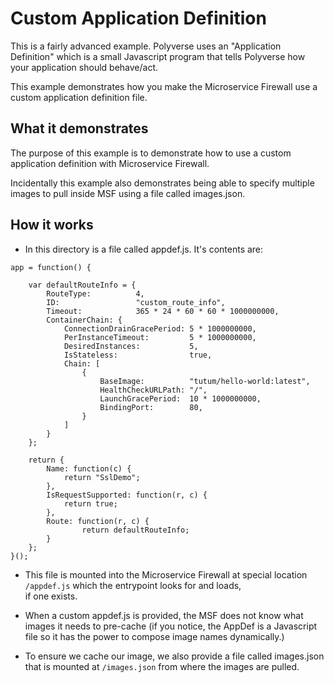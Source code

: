 # Custom Application Definition

This is a fairly advanced example. Polyverse uses an "Application
Definition" which is a small Javascript program that tells Polyverse
how your application should behave/act.

This example demonstrates how you make the Microservice Firewall use a
custom application definition file.

## What it demonstrates

The purpose of this example is to demonstrate how to use a custom
application definition with Microservice Firewall.

Incidentally this example also demonstrates being able to specify
multiple images to pull inside MSF using a file called images.json.

## How it works

* In this directory is a file called appdef.js. It's contents are:

```
app = function() {

    var defaultRouteInfo = {
        RouteType:          4,
        ID:                 "custom_route_info",
        Timeout:            365 * 24 * 60 * 60 * 1000000000,
        ContainerChain: {
            ConnectionDrainGracePeriod: 5 * 1000000000,
            PerInstanceTimeout:         5 * 1000000000,
            DesiredInstances:           5,
            IsStateless:                true,
            Chain: [
                {
                    BaseImage:          "tutum/hello-world:latest",
                    HealthCheckURLPath: "/",
                    LaunchGracePeriod:  10 * 1000000000,
                    BindingPort:        80,
                }
            ]
        }
    };

    return {
        Name: function(c) {
            return "SslDemo";
        },
        IsRequestSupported: function(r, c) {
            return true;
        },
        Route: function(r, c) {
                return defaultRouteInfo;
        }
    };
}();
```

* This file is mounted into the Microservice Firewall at special
location `/appdef.js` which the entrypoint looks for and loads, \
if one exists.

* When a custom appdef.js is provided, the MSF does not know what images
it needs to pre-cache (if you notice, the AppDef is a Javascript file
so it has the power to compose image names dynamically.)

* To ensure we cache our image, we also provide a file called
images.json that is mounted at `/images.json` from where the images
are pulled.